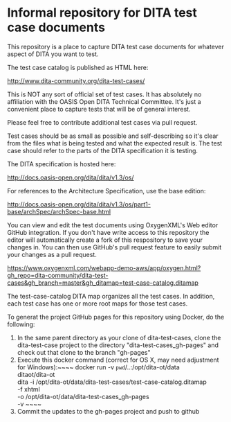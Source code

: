 Informal repository for DITA test case documents
================================================

This repository is a place to capture DITA test case documents
for whatever aspect of DITA you want to test.

The test case catalog is published as HTML here: 

http://www.dita-community.org/dita-test-cases/

This is NOT any sort of official set of test cases. It has
absolutely no affiliation with the OASIS Open DITA Technical Committee.
It's just a convenient place to capture tests that will be of 
general interest.

Please feel free to contribute additional test cases via pull
request.

Test cases should be as small as possible and self-describing so
it's clear from the files what is being tested and what the
expected result is. The test case should refer to the parts
of the DITA specification it is testing. 

The DITA specification is hosted here:

http://docs.oasis-open.org/dita/dita/v1.3/os/

For references to the Architecture Specification, use the
base edition: 

http://docs.oasis-open.org/dita/dita/v1.3/os/part1-base/archSpec/archSpec-base.html

You can view and edit the test documents using OxygenXML's Web editor GitHub integration. If you don't have write access to this repository the editor will automatically create a fork of this respository to save your changes in. You can then use GitHub's pull request feature to easily submit your changes as a pull request.

https://www.oxygenxml.com/webapp-demo-aws/app/oxygen.html?gh_repo=dita-community/dita-test-cases&gh_branch=master&gh_ditamap=test-case-catalog.ditamap

The test-case-catalog DITA map organizes all the test cases. In addition, each test case has one or more root maps for those test cases.

To generat the project GitHub pages for this repository using Docker, do the following:

1. In the same parent directory as your clone of dita-test-cases, clone the dita-test-case project to
the directory "dita-test-cases_gh-pages" and check out that clone to the branch "gh-pages"
2. Execute this docker command (correct for OS X, may need adjustment for Windows):~~~~
docker run  -v `pwd`/..:/opt/dita-ot/data \
ditaot/dita-ot \
dita -i /opt/dita-ot/data/dita-test-cases/test-case-catalog.ditamap \
-f xhtml \
-o /opt/dita-ot/data/dita-test-cases_gh-pages \
-v ~~~~
3. Commit the updates to the gh-pages project and push to github